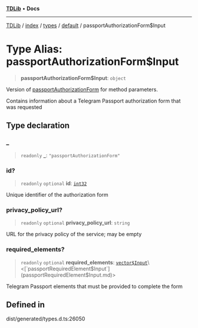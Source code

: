 [**TDLib**](../../../../../../README.md) • **Docs**

***

[TDLib](../../../../../../modules.md) / [index](../../../../../README.md) / [types](../../../README.md) / [default](../README.md) / passportAuthorizationForm$Input

# Type Alias: passportAuthorizationForm$Input

> **passportAuthorizationForm$Input**: `object`

Version of [passportAuthorizationForm](passportAuthorizationForm.md) for method parameters.

Contains information about a Telegram Passport authorization form that was requested

## Type declaration

### \_

> `readonly` **\_**: `"passportAuthorizationForm"`

### id?

> `readonly` `optional` **id**: [`int32`](int32.md)

Unique identifier of the authorization form

### privacy\_policy\_url?

> `readonly` `optional` **privacy\_policy\_url**: `string`

URL for the privacy policy of the service; may be empty

### required\_elements?

> `readonly` `optional` **required\_elements**: [`vector$Input`](vector$Input.md)\<[`passportRequiredElement$Input`](passportRequiredElement$Input.md)\>

Telegram Passport elements that must be provided to complete the form

## Defined in

dist/generated/types.d.ts:26050
